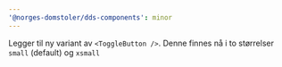 ```yaml
---
'@norges-domstoler/dds-components': minor
---
```


Legger til ny variant av `<ToggleButton />`. Denne finnes nå i to størrelser `small` (default) og `xsmall`
